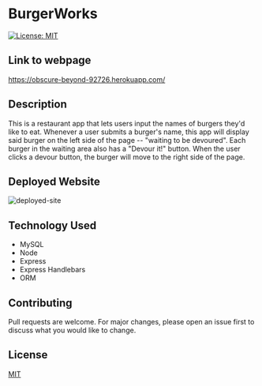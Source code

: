 # BurgerWorks

[![License: MIT](https://img.shields.io/badge/License-MIT-yellow.svg)](https://choosealicense.com/licenses/mit/)

## Link to webpage
https://obscure-beyond-92726.herokuapp.com/

## Description
This is a restaurant app that lets users input the names of burgers they'd like to eat. Whenever a user submits a burger's name, this app will display said burger on the left side of the page -- "waiting to be devoured". Each burger in the waiting area also has a "Devour it!" button. When the user clicks a devour button, the burger will move to the right side of the page.

## Deployed Website 
<img src="./public/assets/img/BurgerWorks.gif" alt="deployed-site">

## Technology Used
* MySQL
* Node
* Express
* Express Handlebars
* ORM

## Contributing
Pull requests are welcome. For major changes, please open an issue first to discuss what you would like to change.

## License
[MIT](https://choosealicense.com/licenses/mit/)